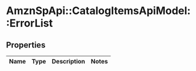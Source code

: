 # AmznSpApi::CatalogItemsApiModel::ErrorList

## Properties
Name | Type | Description | Notes
------------ | ------------- | ------------- | -------------

